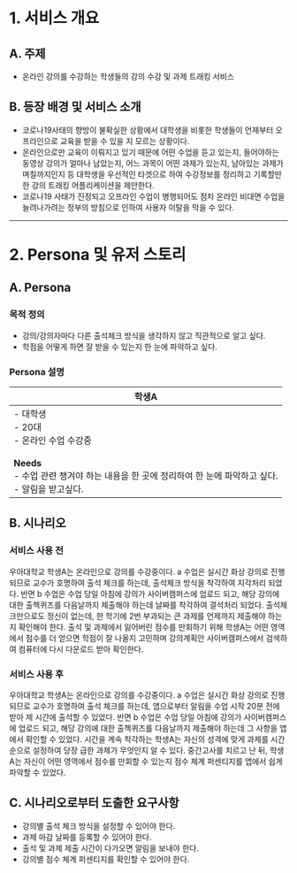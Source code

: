# 1. 서비스 개요

## A. 주제

- 온라인 강의를 수강하는 학생들의 강의 수강 및 과제 트래킹 서비스

## B. 등장 배경 및 서비스 소개

- 코로나19사태의 향방이 불확실한 상황에서 대학생을 비롯한 학생들이 언제부터 오프라인으로 교육을 받을 수 있을 지 모르는 상황이다. 
- 온라인으로만 교육이 이뤄지고 있기 때문에 어떤 수업을 듣고 있는지, 들어야하는 동영상 강의가 얼마나 남았는지, 어느 과목이 어떤 과제가 있는지, 남아있는 과제가 며칠까지인지 등 대학생을 우선적인 타겟으로 하여 수강정보를 정리하고 기록할만한 강의 트래킹 어플리케이션을 제안한다.
- 코로나19 사태가 진정되고 오프라인 수업이 병행되어도 점차 온라인 비대면 수업을 늘려나가려는 정부의 방침으로 인하여 사용자 이탈을 막을 수 있다.


---

# 2. Persona 및 유저 스토리

## A. Persona

### 목적 정의

 - 강의/강의자마다 다른 출석체크 방식을 생각하지 않고 직관적으로 알고 싶다.
 - 학점을 어떻게 하면 잘 받을 수 있는지 한 눈에 파악하고 싶다.

### Persona 설명

| 학생A                                                        |
| ------------------------------------------------------------ |
| - 대학생<br />- 20대<br />- 온라인 수업 수강중<br /><br />**Needs**<br />- 수업 관련 챙겨야 하는 내용을 한 곳에 정리하여 한 눈에 파악하고 싶다.<br />- 알림을 받고싶다.<br /> |

## B. 시나리오

### 서비스 사용 전

우아대학교 학생A는 온라인으로 강의를 수강중이다. a 수업은 실시간 화상 강의로 진행되므로 교수가 호명하여 출석 체크를 하는데, 출석체크 방식을 착각하여 지각처리 되었다. 반면 b 수업은 수업 당일 아침에 강의가 사이버캠퍼스에 업로드 되고, 해당 강의에 대한 출첵퀴즈를 다음날까지 제출해야 하는데 날짜를 착각하여 결석처리 되었다. 출석체크만으로도 정신이 없는데, 한 학기에 2번 부과되는 큰 과제를 언제까지 제출해야 하는지 확인해야 한다. 출석 및 과제에서 잃어버린 점수를 만회하기 위해 학생A는 어떤 영역에서 점수를 더 얻으면 학점이 잘 나올지 고민하며 강의계획안 사이버캠퍼스에서 검색하여 컴퓨터에 다시 다운로드 받아 확인한다. 

### 서비스 사용 후

우아대학교 학생A는 온라인으로 강의를 수강중이다. a 수업은 실시간 화상 강의로 진행되므로 교수가 호명하여 출석 체크를 하는데, 앱으로부터 알림을 수업 시작 20분 전에 받아 제 시간에 출석할 수 있었다. 반면 b 수업은 수업 당일 아침에 강의가 사이버캠퍼스에 업로드 되고, 해당 강의에 대한 출첵퀴즈를 다음날까지 제출해야 하는데 그 사항을 앱에서 확인할 수 있었다. 시간을 계속 착각하는 학생A는 자신의 성격에 맞게 과제를 시간순으로 설정하여 당장 급한 과제가 무엇인지 알 수 있다. 중간고사를 치르고 난 뒤, 학생A는 자신이 어떤 영역에서 점수를 만회할 수 있는지 점수 체계 퍼센티지를 앱에서 쉽게 파악할 수 있었다. 



## C. 시나리오로부터 도출한 요구사항

- 강의별 출석 체크 방식을 설정할 수 있어야 한다.
- 과제 마감 날짜를 등록할 수 있어야 한다.
- 출석 및 과제 제출 시간이 다가오면 알림을 보내야 한다.
- 강의별 점수 체계 퍼센티지를 확인할 수 있어야 한다. 
